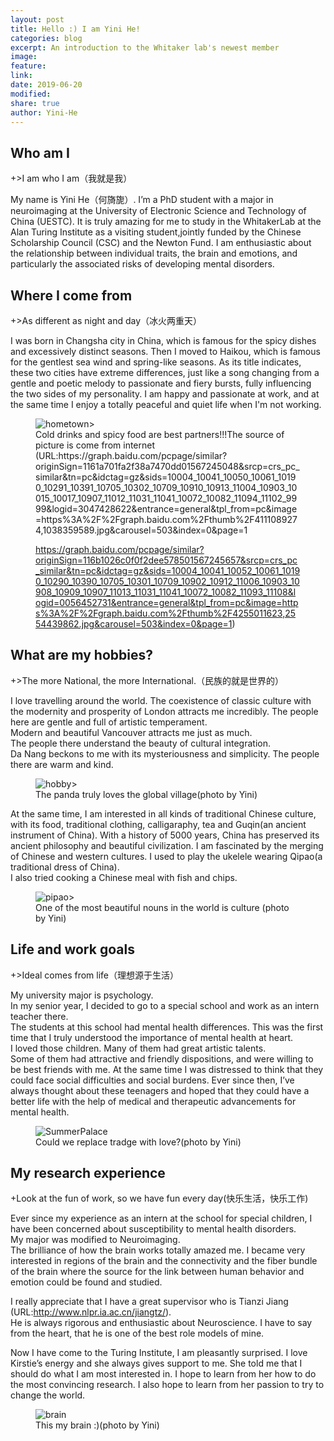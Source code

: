 ```yaml
---
layout: post
title: Hello :) I am Yini He!
categories: blog
excerpt: An introduction to the Whitaker lab's newest member
image:
feature:
link:
date: 2019-06-20
modified:
share: true
author: Yini-He
---
```


## Who am I

+>I am who I am（我就是我）

My name is Yini He（何旖旎）.
I’m a PhD student with a major in neuroimaging at the University of Electronic Science and Technology of China (UESTC).
It is truly amazing for me to study in the WhitakerLab at the Alan Turing Institute as a visiting student,jointly funded by the Chinese Scholarship Council (CSC) and the Newton Fund.
I am enthusiastic about the relationship between individual traits, the brain and emotions, and particularly the associated risks of developing mental disorders.


## Where I come from  

+>As different as night and day（冰火两重天）

I was born in Changsha city in China, which is famous for the spicy dishes and excessively distinct seasons.
Then I moved to Haikou, which is famous for the gentlest sea wind and spring-like seasons. 
As its title indicates, these two cities have extreme differences, just like a song changing from a gentle and poetic melody to passionate and fiery bursts, fully influencing the two sides of my personality. 
I am happy and passionate at work, and at the same time I enjoy a totally peaceful and quiet life when I'm not working. 

<figure>
  <img src="/images/YiniHe/1coconut5.jpg"
       alt="hometown">>
  <figcaption> Cold drinks and spicy food are best partners!!!The source of picture is come from internet
  (URL:https://graph.baidu.com/pcpage/similar?originSign=1161a701fa2f38a7470dd01567245048&srcp=crs_pc_similar&tn=pc&idctag=gz&sids=10004_10041_10050_10061_10190_10291_10391_10705_10302_10709_10910_10913_11004_10903_10015_10017_10907_11012_11031_11041_10072_10082_11094_11102_9999&logid=3047428622&entrance=general&tpl_from=pc&image=https%3A%2F%2Fgraph.baidu.com%2Fthumb%2F4111089274,1038359589.jpg&carousel=503&index=0&page=1

https://graph.baidu.com/pcpage/similar?originSign=116b1026c0f0f2dee578501567245657&srcp=crs_pc_similar&tn=pc&idctag=gz&sids=10004_10041_10052_10061_10190_10290_10390_10705_10301_10709_10902_10912_11006_10903_10908_10909_10907_11013_11031_11041_10072_10082_11093_11108&logid=0056452731&entrance=general&tpl_from=pc&image=https%3A%2F%2Fgraph.baidu.com%2Fthumb%2F4255011623,2554439862.jpg&carousel=503&index=0&page=1)</figcaption>
</figure>

## What are my hobbies?

+>The more National, the more International.（民族的就是世界的）

I love travelling around the world. 
The coexistence of classic culture with the modernity and prosperity of London attracts me incredibly. 
The people here are gentle and full of artistic temperament.  
Modern and beautiful Vancouver attracts me just as much.  
The people there understand the beauty of cultural integration.  
Da Nang beckons to me with its mysteriousness and simplicity. 
The people there are warm and kind. 

<figure>
  <img src="/images/YiniHe/2panda5.jpg"
       alt="hobby">>
  <figcaption> The panda truly loves the global village(photo by Yini) </figcaption>
</figure>
                  
At the same time, I am interested in all kinds of traditional Chinese culture, with its food, traditional clothing, calligaraphy, tea and Guqin(an ancient instrument of China).
With a history of 5000 years, China has preserved its ancient philosophy and beautiful civilization.
I am fascinated by the merging of Chinese and western cultures. 
I used to play the ukelele wearing Qipao(a traditional dress of China).  
I also tried cooking a Chinese meal with fish and chips. 

<figure>
  <img src="/images/YiniHe/3qipao5.jpg"
       alt="pipao">>
  <figcaption> One of the most beautiful nouns in the world is culture (photo by Yini) </figcaption>
</figure>

## Life and work goals

+>Ideal comes from life（理想源于生活）

My university major is psychology.  
In my senior year, I decided to go to a special school and work as an intern teacher there.  
The students at this school had mental health differences. 
This was the first time that I truly understood the importance of mental health at heart.  
I loved those children. Many of them had great artistic talents.  
Some of them had attractive and friendly dispositions, and were willing to be best friends with me. 
At the same time I was distressed to think that they could face social difficulties and social burdens. 
Ever since then, I’ve always thought about these teenagers and hoped that they could have a better life with the help of medical and therapeutic advancements for mental health. 

<figure>
  <img src="/images/YiniHe/4yuanmingyuan5.jpg"
       alt="SummerPalace">
  <figcaption> Could we replace tradge with love?(photo by Yini) </figcaption>
</figure>

## My research experience

+Look at the fun of work, so we have fun every day(快乐生活，快乐工作)

Ever since my experience as an intern at the school for special children, I have been concerned about susceptibility to mental health disorders.  
My major was modified to Neuroimaging.  
The brilliance of how the brain works totally amazed me. 
I became very interested in regions of the brain and the connectivity and the fiber bundle of the brain where the source for the link between human behavior and emotion could be found and studied.

I really appreciate that I have a great supervisor who is Tianzi Jiang (URL:http://www.nlpr.ia.ac.cn/jiangtz/).  
He is always rigorous and enthusiastic about Neuroscience. 
I have to say from the heart, that he is one of the best role models of mine.  

Now I have come to the Turing Institute, I am pleasantly surprised. 
I love Kirstie’s energy and she always gives support to me. 
She told me that I should do what I am most interested in. 
I hope to learn from her how to do the most convincing research. 
I also hope to learn from her passion to try to change the world.

<figure>
  <img src="/images/YiniHe/5wodebrain3_5.jpg"
       alt="brain">
  <figcaption> This my brain :)(photo by Yini) </figcaption>
</figure>
